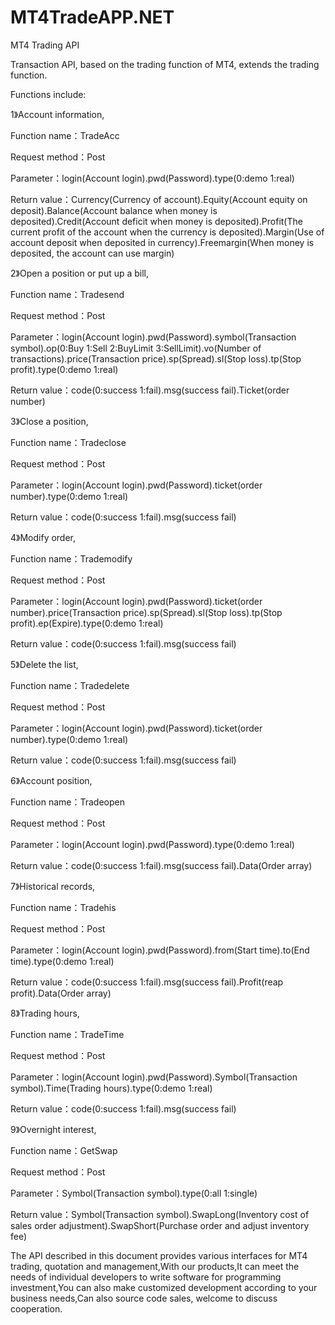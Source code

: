 # MT4TradeAPP.NET
MT4 Trading API

Transaction API, based on the trading function of MT4, extends the trading function.

Functions include:

1》Account information,

Function name：TradeAcc

Request method：Post

Parameter：login(Account login).pwd(Password).type(0:demo 1:real)

Return value：Currency(Currency of account).Equity(Account equity on deposit).Balance(Account balance when money is deposited).Credit(Account deficit when money is deposited).Profit(The current profit of the account when the currency is deposited).Margin(Use of account deposit when deposited in currency).Freemargin(When money is deposited, the account can use margin)

2》Open a position or put up a bill,

Function name：Tradesend

Request method：Post

Parameter：login(Account login).pwd(Password).symbol(Transaction symbol).op(0:Buy 1:Sell 2:BuyLimit 3:SellLimit).vo(Number of transactions).price(Transaction price).sp(Spread).sl(Stop loss).tp(Stop profit).type(0:demo 1:real)

Return value：code(0:success 1:fail).msg(success fail).Ticket(order number)

3》Close a position,

Function name：Tradeclose

Request method：Post

Parameter：login(Account login).pwd(Password).ticket(order number).type(0:demo 1:real)

Return value：code(0:success 1:fail).msg(success fail)

4》Modify order,

Function name：Trademodify

Request method：Post

Parameter：login(Account login).pwd(Password).ticket(order number).price(Transaction price).sp(Spread).sl(Stop loss).tp(Stop profit).ep(Expire).type(0:demo 1:real)

Return value：code(0:success 1:fail).msg(success fail)

5》Delete the list,

Function name：Tradedelete

Request method：Post

Parameter：login(Account login).pwd(Password).ticket(order number).type(0:demo 1:real)

Return value：code(0:success 1:fail).msg(success fail)

6》Account position,

Function name：Tradeopen

Request method：Post

Parameter：login(Account login).pwd(Password).type(0:demo 1:real)

Return value：code(0:success 1:fail).msg(success fail).Data(Order array)

7》Historical records,

Function name：Tradehis

Request method：Post

Parameter：login(Account login).pwd(Password).from(Start time).to(End time).type(0:demo 1:real)

Return value：code(0:success 1:fail).msg(success fail).Profit(reap profit).Data(Order array)

8》Trading hours,

Function name：TradeTime

Request method：Post

Parameter：login(Account login).pwd(Password).Symbol(Transaction symbol).Time(Trading hours).type(0:demo 1:real)

Return value：code(0:success 1:fail).msg(success fail)

9》Overnight interest,

Function name：GetSwap

Request method：Post

Parameter：Symbol(Transaction symbol).type(0:all 1:single)

Return value：Symbol(Transaction symbol).SwapLong(Inventory cost of sales order adjustment).SwapShort(Purchase order and adjust inventory fee)


The API described in this document provides various interfaces for MT4 trading, quotation and management,With our products,It can meet the needs of individual developers to write software for programming investment,You can also make customized development according to your business needs,Can also source code sales, welcome to discuss cooperation.
